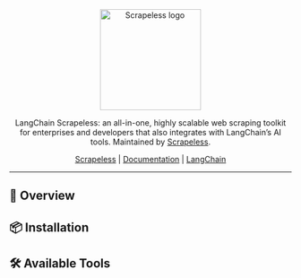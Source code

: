 <div align="center">
  <img width="180" src="https://app.scrapeless.com/assets/logo.svg" alt="Scrapeless logo">

LangChain Scrapeless: an all-in-one, highly scalable web scraping toolkit for enterprises and developers that also integrates with LangChain’s AI tools. Maintained by [Scrapeless](https://app.scrapeless.com/passport/login?utm_source=github&utm_medium=langchain-scrapeless&utm_campaign=langchain-scrapeless).

[Scrapeless](https://app.scrapeless.com/passport/login?utm_source=github&utm_medium=langchain-scrapeless&utm_campaign=langchain-scrapeless) | [Documentation](https://docs.scrapeless.com) | [LangChain](https://langchain.com)

</div>

---

## 📖 Overview

## 📦 Installation

## 🛠️ Available Tools
